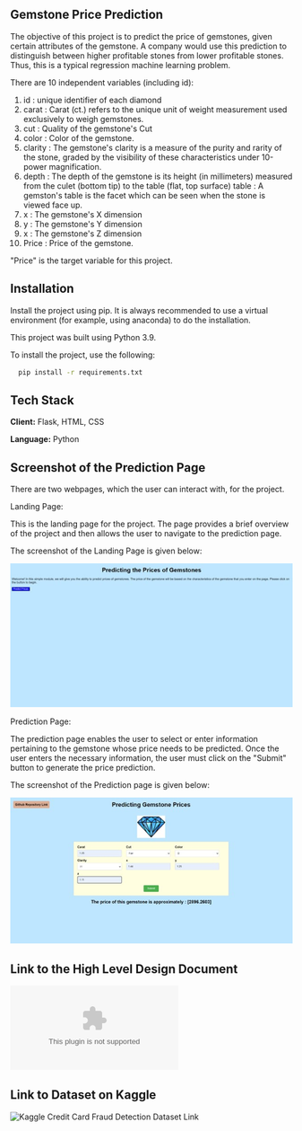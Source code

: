 ## Gemstone Price Prediction

The objective of this project is to predict the price of gemstones, given certain attributes of the gemstone. A company would use this prediction to distinguish between higher profitable stones from lower profitable stones. Thus, this is a typical regression machine learning problem.

There are 10 independent variables (including id):

1. id : unique identifier of each diamond
2. carat : Carat (ct.) refers to the unique unit of weight measurement used exclusively to weigh gemstones.
3. cut : Quality of the gemstone's Cut
4. color : Color of the gemstone.
5. clarity : The gemstone's clarity is a measure of the purity and rarity of the stone, graded by the visibility of these characteristics under 10-power magnification.
6. depth : The depth of the gemstone is its height (in millimeters) measured from the culet (bottom tip) to the table (flat, top surface)
table : A gemston's table is the facet which can be seen when the stone is viewed face up.
7. x : The gemstone's X dimension
8. y : The gemstone's Y dimension
9. x : The gemstone's Z dimension
10. Price : Price of the gemstone.

"Price" is the target variable for this project.

## Installation

Install the project using pip. It is always recommended to use a virtual environment (for example, using anaconda) to do the installation.

This project was built using Python 3.9.

To install the project, use the following: 

```bash
  pip install -r requirements.txt
```
    
## Tech Stack

**Client:** Flask, HTML, CSS

**Language:** Python


## Screenshot of the Prediction Page

There are two webpages, which the user can interact with, for the project. 

Landing Page:

This is the landing page for the project. The page provides a brief overview of the project and then allows the user to navigate to the prediction page. 

The screenshot of the Landing Page is given below:

![Landing Page Screenshot Link](https://github.com/abbeymaj80/my-ml-datasets/blob/master/screenshots/gemstone_landing.jpg)

Prediction Page:

The prediction page enables the user to select or enter information pertaining to the gemstone whose price needs to be predicted. Once the user enters the necessary information, the user must click on the "Submit" button to generate the price prediction.

The screenshot of the Prediction page is given below:

![Prediction page Screenshot Link](https://github.com/abbeymaj80/my-ml-datasets/blob/master/screenshots/gemstone_predict.jpg)


## Link to the High Level Design Document

 ![High Level Design Document Link](https://github.com/abbeymaj80/my-ml-datasets/blob/master/Design_Docs/gemstone_price_prediction_hdd.docx)


## Link to Dataset on Kaggle

 ![Kaggle Credit Card Fraud Detection Dataset Link](https://www.kaggle.com/competitions/playground-series-s3e8/overview)
